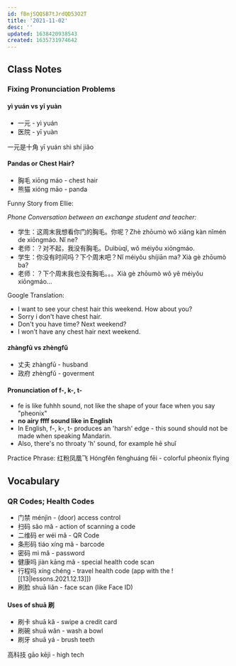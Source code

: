 ```yaml
---
id: fBnjSQQSB7tJrdQD53O2T
title: '2021-11-02'
desc: ''
updated: 1638420938543
created: 1635731974642
---
```


## Class Notes

### Fixing Pronunciation Problems

#### yì yuán vs yī yuàn 
- 一元 - yì yuán
- 医院 - yī yuàn

一元是十角 yī yuán shì shí jiǎo

#### Pandas or Chest Hair?

- 胸毛 xiōng máo - chest hair
- 熊猫 xióng māo - panda

Funny Story from Ellie:

_Phone Conversation between an exchange student and teacher:_

- 学生：这周末我想看你门的胸毛。你呢？Zhè zhōumò wǒ xiǎng kàn nǐmén de xiōngmáo. Nǐ ne?
- 老师：？对不起，我没有胸毛。Duìbùqǐ, wǒ méiyǒu xiōngmáo.
- 学生：你没有时间吗？下个周末吧？Nǐ méiyǒu shíjiān ma? Xià gè zhōumò ba?
- 老师：？下个周末我也没有胸毛。。。Xià gè zhōumò wǒ yě méiyǒu xiōngmáo...

Google Translation:

- I want to see your chest hair this weekend. How about you?
- Sorry i don't have chest hair.
- Don't you have time? Next weekend?
- I won’t have any chest hair next weekend.

#### zhàngfū vs zhèngfǔ

- 丈夫 zhàngfū - husband
- 政府 zhèngfǔ - goverment

#### Pronunciation of f-, k-, t-

- fe is like fuhhh sound, not like the shape of your face when you say "pheonix"
- **no airy ffff sound like in English**
- In English, f-, k-, t- produces an 'harsh' edge - this sound should not be made when speaking Mandarin.
- Also, there's no throaty 'h' sound, for example hē shuǐ

Practice Phrase: 红粉凤凰飞 Hóngfěn fènghuáng fēi - colorful pheonix flying

## Vocabulary

### QR Codes; Health Codes

- 门禁 ménjìn - (door) access control 
- 扫码 sǎo mǎ - action of scanning a code
- 二维码 er wéi mǎ - QR Code
- 条形码 tiáo xíng mǎ - barcode
- 密码 mì mǎ - password
- 健康吗 jiàn kāng mǎ - special health code scan
- 行程吗 xíng chéng - travel health code (app with the ![[13|lessons.2021.12.13]])
- 刷脸 shuā liǎn - face scan (like Face ID)

#### Uses of shuā 刷

- 刷卡 shuā kǎ - swipe a credit card 
- 刷碗 shuā wǎn - wash a bowl 
- 刷牙 shuā yá - brush teeth

高科技 gāo kējì - high tech
